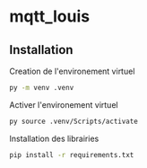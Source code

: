 # mqtt_louis

## Installation
Creation de l'environement virtuel
 ```bash
py -m venv .venv
```

Activer l'environement virtuel
```bash
py source .venv/Scripts/activate
```

Installation des librairies
````bash
pip install -r requirements.txt
````
